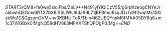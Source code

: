 $START$3/QM8+fe0we5siqiFbs/ZeLV++N491ylYlQlCzV55/gSrpXzeogCNYeJrokbwhQEGmx0RTX7bXBiSSLtWLl9da99L71jBFBmoiRsqJU+fv9f0wqIMk15XrskWq1DSGgzym2VM+nv0KBHUlToR/Tbln4i62UEQYnsM8fMAA05DY8q6+m1c37WGBxk0IMgNQ58dHV8k3MFXXFShQPOgP0/Mg==$END$